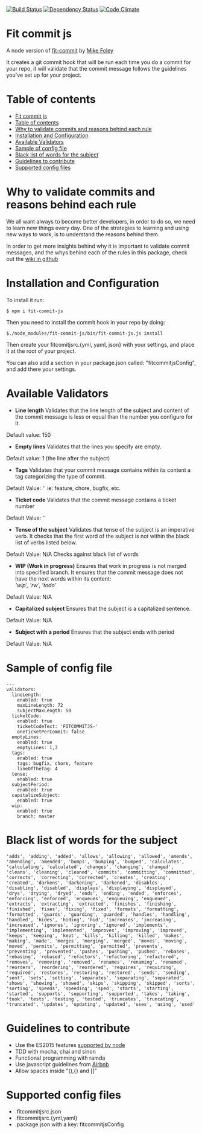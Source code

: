 [![Build Status](https://travis-ci.org/DanielaValero/fit-commit-js.svg)](https://travis-ci.org/DanielaValero/fit-commit-js)
[![Dependency Status](https://david-dm.org/DanielaValero/fit-commit-js.svg)](https://david-dm.org/DanielaValero/fit-commit-js)
[![Code Climate](https://codeclimate.com/github/DanielaValero/fit-commit-js/badges/gpa.svg)](https://codeclimate.com/github/DanielaValero/fit-commit-js)

# Fit commit js

A node version of [fit-commit](https://github.com/m1foley/fit-commit) by [Mike Foley](https://github.com/m1foley)

It creates a git commit hook that will be run each time you do a commit for your repo, it will validate that the commit message follows the guidelines you've set up for your project.

# Table of contents
<!-- TOC depthFrom:1 depthTo:6 withLinks:1 updateOnSave:1 orderedList:0 -->

- [Fit commit js](#fit-commit-js)
- [Table of contents](#table-of-contents)
- [Why to validate commits and reasons behind each rule](#why-to-validate-commits-and-reasons-behind-each-rule)
- [Installation and Configuration](#installation-and-configuration)
- [Available Validators](#available-validators)
- [Sample of config file](#sample-of-config-file)
- [Black list of words for the subject](#black-list-of-words-for-the-subject)
- [Guidelines to contribute](#guidelines-to-contribute)
- [Supported config files](#supported-config-files)

<!-- /TOC -->

# Why to validate commits and reasons behind each rule

We all want always to become better developers, in order to do so, we need to learn new things every day. One of the strategies to learning and using new ways to work, is to understand the reasons behind them.

In order to get more insights behind why it is important to validate commit messages, and the whys behind each of the rules in this package, check out the [wiki in github](https://github.com/DanielaValero/fit-commit-js/wiki)

# Installation and Configuration

To install it run:

``
$ npm i fit-commit-js
``

Then you need to install the commit hook in your repo by doing:

``
$./node_modules/fit-commit-js/bin/fit-commit-js.js install
``

Then create your fitcomitjsrc.{yml, yaml, json} with your settings, and place it at the root of your project.

You can also add a section in your package.json called: "fitcommitjsConfig", and add there your settings.


# Available Validators

 - **Line length**
 Validates that the line length of the subject and content of the commit message is less or equal than the number you configure for it.

 Default value: 150

 - **Empty lines**
Validates that the lines you specify are empty.

 Default value: 1 (the line after the subject)

 - **Tags**
 Validates that your commit message contains within its content a tag categorizing the type of commit.

 Default Value: ''
 ie: feature, chore, bugfix, etc.

 - **Ticket code**
Validates that the commit message contains a ticket number

 Default Value: ''

 - **Tense of the subject**
Validates that tense of the subject is an imperative verb. It checks that the first word of the subject is not within the black list of verbs listed below.

 Default Value: N/A
 Checks against black list of words

 - **WIP (Work in progress)**
Ensures that work in progress is not merged into specified branch. It ensures that the commit message does not have the next words within its content:  
*'wip', 'rw', 'todo'*

 Default Value: N/A

 - **Capitalized subject**
Ensures that the subject is a capitalized sentence.

 Default Value: N/A

 - **Subject with a period**
Ensures that the subject ends with period

 Default Value: N/A

# Sample of config file


```
---
validators:
  lineLength:
    enabled: true
    maxLineLength: 72
    subjectMaxLength: 50
  ticketCode:
    enabled: true
    ticketCodeText: 'FITCOMMITJS-'
    oneTicketPerCommit: false
  emptyLines:
    enabled: true
    emptyLines: 1,3
  tags:
    enabled: true
    tags: bugfix, chore, feature
    lineOfTheTag: 4
  tense:
    enabled: true
  subjectPeriod:
    enabled: true
  capitalizeSubject:
    enabled: true
  wip:
    enabled: true
    branch: master
```

# Black list of words for the subject

``
  'adds', 'adding', 'added',
  'allows', 'allowing', 'allowed',
  'amends', 'amending', 'amended',
  'bumps', 'bumping', 'bumped',
  'calculates', 'calculating', 'calculated',
  'changes', 'changing', 'changed',
  'cleans', 'cleaning', 'cleaned',
  'commits', 'committing', 'committed',
  'corrects', 'correcting', 'corrected',
  'creates', 'creating', 'created',
  'darkens', 'darkening', 'darkened',
  'disables', 'disabling', 'disabled',
  'displays', 'displaying', 'displayed',
  'drys', 'drying', 'dryed',
  'ends', 'ending', 'ended',
  'enforces', 'enforcing', 'enforced',
  'enqueues', 'enqueuing', 'enqueued',
  'extracts', 'extracting', 'extracted',
  'finishes', 'finishing', 'finished',
  'fixes', 'fixing', 'fixed',
  'formats', 'formatting', 'formatted',
  'guards', 'guarding', 'guarded',
  'handles', 'handling', 'handled',
  'hides', 'hiding', 'hid',
  'increases', 'increasing', 'increased',
  'ignores', 'ignoring', 'ignored',
  'implements', 'implementing', 'implemented',
  'improves', 'improving', 'improved',
  'keeps', 'keeping', 'kept',
  'kills', 'killing', 'killed',
  'makes', 'making', 'made',
  'merges', 'merging', 'merged',
  'moves', 'moving', 'moved',
  'permits', 'permitting', 'permitted',
  'prevents', 'preventing', 'prevented',
  'pushes', 'pushing', 'pushed',
  'rebases', 'rebasing', 'rebased',
  'refactors', 'refactoring', 'refactored',
  'removes', 'removing', 'removed',
  'renames', 'renaming', 'renamed',
  'reorders', 'reordering', 'reordered',
  'requires', 'requiring', 'required',
  'restores', 'restoring', 'restored',
  'sends', 'sending', 'sent',
  'sets', 'setting',
  'separates', 'separating', 'separated',
  'shows', 'showing', 'showed',
  'skips', 'skipping', 'skipped',
  'sorts', 'sorting',
  'speeds', 'speeding', 'sped',
  'starts', 'starting', 'started',
  'supports', 'supporting', 'supported',
  'takes', 'taking', 'took',
  'tests', 'testing', 'tested',
  'truncates', 'truncating', 'truncated',
  'updates', 'updating', 'updated',
  'uses', 'using', 'used'
``

# Guidelines to contribute
 - Use the ES2015 features [supported by node](https://nodejs.org/en/docs/es6/)
 - TDD with mocha, chai and sinon
 - Functional programming with ramda
 - Use javascript guidelines from [Airbnb](https://github.com/airbnb/javascript)
 - Allow spaces inside "(),{} and []"


# Supported config files
 - .fitcommitjsrc.json
 - .fitcommitjsrc.{yml,yaml}
 - .package.json with a key: fitcommitjsConfig
